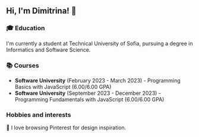## Hi, I'm Dimitrina! 👋

### 🎓 Education
I'm currently a student at Technical University of Sofia, pursuing a degree in Informatics and Software Science.

### 📚 Courses
- **Software University** (February 2023 - March 2023) - Programming Basics with JavaScript (6.00/6.00 GPA)
- **Software University** (September 2023 - December 2023) - Programming Fundamentals with JavaScript (6.00/6.00 GPA)

### Hobbies and interests
📌 I love browsing Pinterest for design inspiration.




